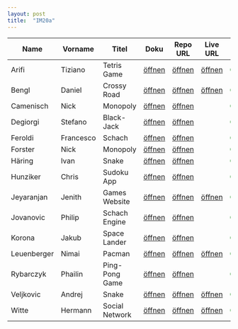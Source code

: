 ```yaml
---
layout: post
title:  "IM20a"
---
```


| Name        | Vorname   | Titel          | Doku         | Repo URL     | Live URL     | Status        | Option |
| ----------- | --------- | -------------- | ------------ | ------------ | ------------ | ------------- | ------ |
| Arifi       | Tiziano   | Tetris Game    | [öffnen][11] | [öffnen][31] | [öffnen][51] | <g>Coding</g> | JS     |
| Bengl       | Daniel    | Crossy Road    | [öffnen][12] | [öffnen][32] | [öffnen][52] | <g>Coding</g> | JS     |
| Camenisch   | Nick      | Monopoly       | [öffnen][13] | [öffnen][33] |              | <g>Coding</g> | JS     |
| Degiorgi    | Stefano   | Black-Jack     | [öffnen][14] | [öffnen][34] |              | <g>Coding</g> | JS     |
| Feroldi     | Francesco | Schach         | [öffnen][15] | [öffnen][35] |              | <g>Coding</g> | JS     |
| Forster     | Nick      | Monopoly       | [öffnen][16] | [öffnen][36] |              | <g>Coding</g> | JS     |
| Häring      | Ivan      | Snake          | [öffnen][17] | [öffnen][37] |              | <g>Coding</g> | JS     |
| Hunziker    | Chris     | Sudoku App     | [öffnen][18] | [öffnen][38] |              | <g>Coding</g> | JS     |
| Jeyaranjan  | Jenith    | Games Website  | [öffnen][19] | [öffnen][39] | [öffnen][59] | <g>Coding</g> | JS     |
| Jovanovic   | Philip    | Schach Engine  | [öffnen][20] | [öffnen][40] |              | <g>Coding</g> | JS     |
| Korona      | Jakub     | Space Lander   | [öffnen][21] | [öffnen][41] |              | <g>Coding</g> | React  |
| Leuenberger | Nimai     | Pacman         | [öffnen][22] | [öffnen][42] | [öffnen][62] | <g>Coding</g> | React  |
| Rybarczyk   | Phailin   | Ping-Pong Game | [öffnen][23] | [öffnen][43] |              | <g>Coding</g> | JS     |
| Veljkovic   | Andrej    | Snake          | [öffnen][25] | [öffnen][45] | [öffnen][65] | <g>Coding</g> | JS     |
| Witte       | Hermann   | Social Network | [öffnen][26] | [öffnen][46] | [öffnen][66] | <g>Coding</g> | React  |

<style>
r { color: Red }
o { color: Orange }
g { color: Green }
</style>

[11]: doc/S4F-Projekt_Tiziano_Arifi.pdf
[12]: doc/S4F-Projekt_Daniel_Bengl_Crossyroad.pdf
[13]: doc/S4F-Projekt_Nick_Camenisch_und_Nick_Forster_Monopoly.pdf
[14]: doc/S4F-Projekt_Stefano_Degiorgi.pdf
[15]: doc/S4F-Projekt_Francesco_Feroldi_Schach.pdf
[16]: doc/S4F-Projekt_Nick_Camenisch_und_Nick_Forster_Monopoly.pdf
[17]: doc/S4F-Projekt_Ivan_Haering_Snake.pdf
[18]: doc/S4F-Projekt_Chris_Hunziker.pdf
[19]: doc/S4F-Projekt_Jenith_Jeyaranjan.pdf
[20]: doc/S4F-Projekt_Philip_Jovanovic_SchachEngine.pdf
[21]: doc/S4F-Projekt_Jakub_Korona.pdf
[22]: doc/S4F-Projekt_Nimai_Leuenberger.pdf
[23]: doc/S4F-Projekt_Phailin_Rybarczyk_PingPong-Game.pdf
[25]: doc/S4F-Projekt_Andrej_Veljkovic_Snake.pdf         
[26]: doc/S4F-Projekt_Hermann_Witte.pdf

[31]: https://github.com/bzz-fgict/s4f-project-Tizari
[32]: https://github.com/CuddlyBunion341/crossy-road-clone
[33]: https://github.com/bzz-fgict/s4f-project-Nickf-pdf
[34]: https://github.com/bzz-fgict/s4f-project-StefanoBZZ
[35]: https://github.com/bzz-fgict/s4f-project-Francesco263
[36]: https://github.com/bzz-fgict/s4f-project-Nickf-pdf
[37]: https://github.com/ivanpog03
[38]: https://github.com/aluayx/sudoku
[39]: https://github.com/JeJe0205/Gaming-Website
[40]: https://github.com/bzz-fgict/s4f-project-PhilipJovanovic00
[41]: https://github.com/bzz-fgict/s4f-project-JakubUee
[42]: https://github.com/NimaiLeuenberger/pacman
[43]: https://github.com/phailinr/PingPong-Game
[45]: https://github.com/bzz-fgict/s4f-project-veljkovica
[46]: https://github.com/Reconnact/s4f-project

[51]: https://protected-savannah-26957.herokuapp.com/
[52]: https://cuddlybunion341.github.io/crossy-road-clone/public/

[59]: https://jenith-jeyaranjan.github.io/Script4Fun_Projekt/

[62]: https://pacman-bighands.netlify.app/

[65]: https://snakes4fun.netlify.app
[66]: http://social-ims.alpha-lab.net/
